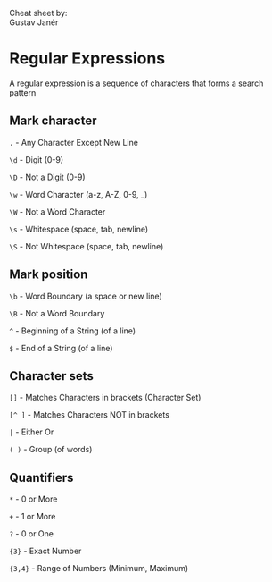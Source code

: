 Cheat sheet by:\
Gustav Janér

# Regular Expressions
A regular expression is a sequence of characters that forms a search pattern

##  Mark character
`.`      - Any Character Except New Line

`\d`      - Digit (0-9)

`\D`      - Not a Digit (0-9)

`\w`      - Word Character (a-z, A-Z, 0-9, _)

`\W`      - Not a Word Character

`\s`      - Whitespace (space, tab, newline)

`\S`      - Not Whitespace (space, tab, newline)

##  Mark position
`\b`      - Word Boundary (a space or new line)

`\B`      - Not a Word Boundary

`^`      - Beginning of a String (of a line)

`$`      - End of a String       (of a line)

## Character sets
`[]`    - Matches Characters in brackets (Character Set)

`[^ ]`    - Matches Characters NOT in brackets

`|`    - Either Or

`( )`    - Group (of words)

## Quantifiers
`*`       - 0 or More

`+`       - 1 or More

`?`       - 0 or One

`{3}`     - Exact Number

`{3,4}`   - Range of Numbers (Minimum, Maximum)
